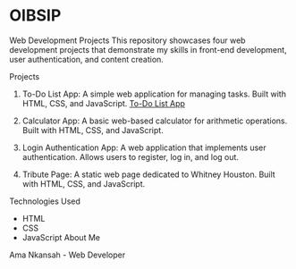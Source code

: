 # OIBSIP
Web Development Projects
This repository showcases four web development projects that demonstrate my skills in front-end development, user authentication, and content creation.

Projects

1. To-Do List App:
A simple web application for managing tasks. Built with HTML, CSS, and JavaScript.
[To-Do List App](To-dolist/index.html)

3. Calculator App:
A basic web-based calculator for arithmetic operations. Built with HTML, CSS, and JavaScript.

4. Login Authentication App:
A web application that implements user authentication. Allows users to register, log in, and log out.

5. Tribute Page:
A static web page dedicated to Whitney Houston. Built with HTML, CSS, and JavaScript.

Technologies Used
- HTML
- CSS
- JavaScript
About Me

Ama Nkansah - Web Developer
